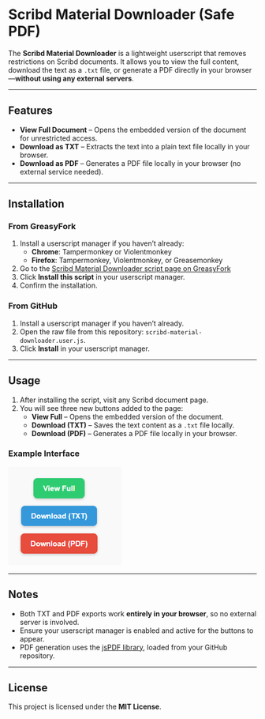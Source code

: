# Scribd Material Downloader (Safe PDF)

The **Scribd Material Downloader** is a lightweight userscript that removes restrictions on Scribd documents. It allows you to view the full content, download the text as a `.txt` file, or generate a PDF directly in your browser—**without using any external servers**.

---

## Features

- **View Full Document** – Opens the embedded version of the document for unrestricted access.  
- **Download as TXT** – Extracts the text into a plain text file locally in your browser.  
- **Download as PDF** – Generates a PDF file locally in your browser (no external service needed).

---

## Installation

### From GreasyFork
1. Install a userscript manager if you haven’t already:
   - **Chrome**: Tampermonkey or Violentmonkey  
   - **Firefox**: Tampermonkey, Violentmonkey, or Greasemonkey  
2. Go to the [Scribd Material Downloader script page on GreasyFork](https://greasyfork.org/en/scripts/550292-scribd-material-downloader-safe-pdf)  
3. Click **Install this script** in your userscript manager.  
4. Confirm the installation.

### From GitHub
1. Install a userscript manager if you haven’t already.  
2. Open the raw file from this repository: `scribd-material-downloader.user.js`.  
3. Click **Install** in your userscript manager.

---

## Usage

1. After installing the script, visit any Scribd document page.  
2. You will see three new buttons added to the page:  
   - **View Full** – Opens the embedded version of the document.  
   - **Download (TXT)** – Saves the text content as a `.txt` file locally.  
   - **Download (PDF)** – Generates a PDF file locally in your browser.  

### Example Interface

![Scribd Material Downloader Interface](Scribd_material_downloader_Interface.PNG)

---

## Notes

- Both TXT and PDF exports work **entirely in your browser**, so no external server is involved.  
- Ensure your userscript manager is enabled and active for the buttons to appear.  
- PDF generation uses the [jsPDF library](https://github.com/parallax/jsPDF), loaded from your GitHub repository.

---

## License

This project is licensed under the **MIT License**.

